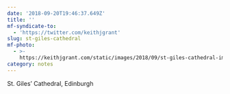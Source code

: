```yaml
---
date: '2018-09-20T19:46:37.649Z'
title: ''
mf-syndicate-to:
  - 'https://twitter.com/keithjgrant'
slug: st-giles-cathedral
mf-photo:
  - >-
    https://keithjgrant.com/static/images/2018/09/st-giles-cathedral-img-20180920-171419-effects.jpg
category: notes
---
```

St. Giles’ Cathedral, Edinburgh
